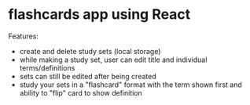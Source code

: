 # flashcards app using React
Features:
- create and delete study sets (local storage)
- while making a study set, user can edit title and individual terms/definitions
- sets can still be edited after being created
- study your sets in a "flashcard" format with the term shown first and ability to "flip" card to show definition
